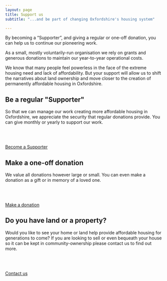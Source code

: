 ```yaml
---
layout: page
title: Support us
subtitle: "...and be part of changing Oxfordshire's housing system"

---
```

By becoming a “Supporter”, and giving a regular or one-off donation, you can help us to continue our pioneering work.

As a small, mostly voluntarily-run organisation we rely on grants and generous donations to maintain our year-to-year operational costs.

We know that many people feel powerless in the face of the extreme housing need and lack of affordability. But your support will allow us to shift the narratives about land ownership and move closer to the creation of permanently affordable housing in Oxfordshire.

## Be a regular "Supporter"

So that we can manage our work creating more affordable housing in Oxfordshire, we appreciate the security that regular donations provide. You can give monthly or yearly to support our work.

<br><br>

<a class="button btn" href="https://app.donorfy.com/form/J7EEWBHW62/Q58RQ">Become a Supporter</a>

## Make a one-off donation

We value all donations however large or small. You can even make a donation as a gift or in memory of a loved one.

<br><br>

<a class="button btn" href="https://app.donorfy.com/form/J7EEWBHW62/FDOB4">Make a donation</a>

## Do you have land or a property?

Would you like to see your home or land help provide affordable housing for generations to come? If you are looking to sell or even bequeath your house so it can be kept in community-ownership please contact us to find out more.

<br><br>

<a class="button btn" href="https://www.oclt.org.uk/contact/">Contact us</a>